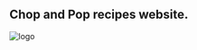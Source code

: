 ## Chop and Pop recipes website.

![logo](https://github.com/Web-Development-Environments-2023/assignment3_3-316476431_208892166/assets/55393990/3b9d8eb7-1508-4d4b-96af-16eed52d588b)

